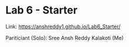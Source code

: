 # Lab 6 - Starter
Link: https://anshreddy1.github.io/Lab6_Starter/

Pariticiant (Solo): Sree Ansh Reddy Kalakoti (Me)
